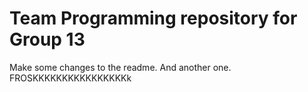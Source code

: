 # Team Programming repository for Group 13

Make some changes to the readme. And another one.
FROSKKKKKKKKKKKKKKKKk
